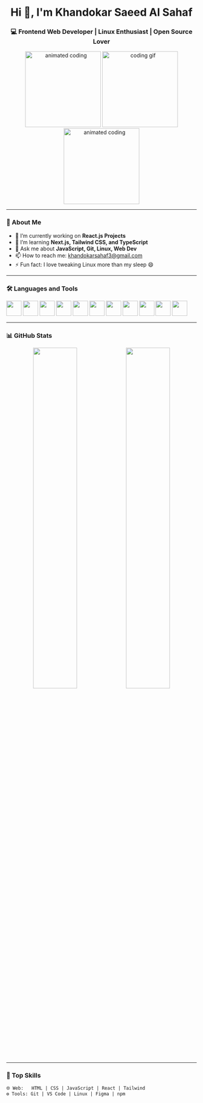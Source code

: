 <!-- Profile Header -->
<h1 align="center">Hi 👋, I'm Khandokar Saeed Al Sahaf</h1>
<h3 align="center">💻 Frontend Web Developer | Linux Enthusiast | Open Source Lover</h3>

<!-- Profile Banner (Optional GIF/Image) -->
<p align="center">
  <img src="https://cdn.dribbble.com/users/1162077/screenshots/3848914/programmer.gif" width="200" alt="animated coding" />

  <img src="https://media.giphy.com/media/qgQUggAC3Pfv687qPC/giphy.gif" width="200" alt="coding gif"/>

 <img src="https://cdn.dribbble.com/users/1162077/screenshots/3848914/programmer.gif" width="200" alt="animated coding" />   

 
</p>


---

### 🚀 About Me

- 🔭 I’m currently working on **React.js Projects**
- 🌱 I’m learning **Next.js, Tailwind CSS, and TypeScript**
- 💬 Ask me about **JavaScript, Git, Linux, Web Dev**
- 📫 How to reach me: [khandokarsahaf3@gmail.com](mailto:khandokarsahaf3@gmail.com)
- ⚡ Fun fact: I love tweaking Linux more than my sleep 😄

---

### 🛠️ Languages and Tools

<p align="left">
  <!-- Core Web -->
  <img src="https://cdn.jsdelivr.net/gh/devicons/devicon/icons/html5/html5-original.svg" width="40" />
  <img src="https://cdn.jsdelivr.net/gh/devicons/devicon/icons/css3/css3-original.svg" width="40" />
  <img src="https://cdn.jsdelivr.net/gh/devicons/devicon/icons/javascript/javascript-original.svg" width="40" />
  
  <!-- Frameworks -->
  <img src="https://cdn.jsdelivr.net/gh/devicons/devicon/icons/react/react-original.svg" width="40" />
  <img src="https://cdn.jsdelivr.net/gh/devicons/devicon/icons/vuejs/vuejs-original.svg" width="40" />

  <!-- Backend & Databases -->
  <img src="https://cdn.jsdelivr.net/gh/devicons/devicon/icons/php/php-original.svg" width="40" />
  <img src="https://cdn.jsdelivr.net/gh/devicons/devicon/icons/mysql/mysql-original.svg" width="40" />
  <img src="https://cdn.jsdelivr.net/gh/devicons/devicon/icons/mongodb/mongodb-original.svg" width="40" />
  <img src="https://cdn.jsdelivr.net/gh/devicons/devicon/icons/git/git-original.svg" width="40" />
  
  <!-- Tools -->
  <img src="https://cdn.jsdelivr.net/gh/devicons/devicon/icons/linux/linux-original.svg" width="40" />
  <img src="https://cdn.jsdelivr.net/gh/devicons/devicon/icons/vscode/vscode-original.svg" width="40" />
</p>


---

### 📊 GitHub Stats

<p align="center">
  <img src="https://github-readme-stats.vercel.app/api?username=KhandokarSahaf&show_icons=true&theme=tokyonight" width="48%" />
  <img src="https://streak-stats.demolab.com?user=KhandokarSahaf&theme=tokyonight&hide_border=true" width="48%"/>
</p>

---

### 🧠 Top Skills

```txt
🌐 Web:   HTML | CSS | JavaScript | React | Tailwind
⚙️ Tools: Git | VS Code | Linux | Figma | npm
```
